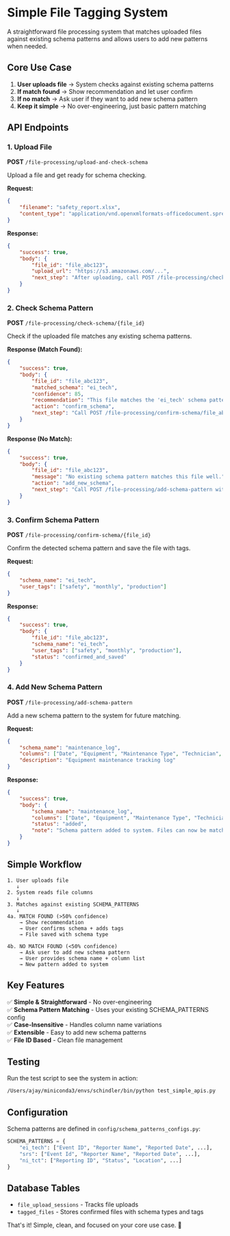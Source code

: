 # Simple File Tagging System

A straightforward file processing system that matches uploaded files against existing schema patterns and allows users to add new patterns when needed.

## Core Use Case

1. **User uploads file** → System checks against existing schema patterns
2. **If match found** → Show recommendation and let user confirm
3. **If no match** → Ask user if they want to add new schema pattern
4. **Keep it simple** → No over-engineering, just basic pattern matching

## API Endpoints

### 1. Upload File
**POST** `/file-processing/upload-and-check-schema`

Upload a file and get ready for schema checking.

**Request:**
```json
{
    "filename": "safety_report.xlsx",
    "content_type": "application/vnd.openxmlformats-officedocument.spreadsheetml.sheet"
}
```

**Response:**
```json
{
    "success": true,
    "body": {
        "file_id": "file_abc123",
        "upload_url": "https://s3.amazonaws.com/...",
        "next_step": "After uploading, call POST /file-processing/check-schema/file_abc123"
    }
}
```

### 2. Check Schema Pattern
**POST** `/file-processing/check-schema/{file_id}`

Check if the uploaded file matches any existing schema patterns.

**Response (Match Found):**
```json
{
    "success": true,
    "body": {
        "file_id": "file_abc123",
        "matched_schema": "ei_tech",
        "confidence": 85,
        "recommendation": "This file matches the 'ei_tech' schema pattern with 85% confidence.",
        "action": "confirm_schema",
        "next_step": "Call POST /file-processing/confirm-schema/file_abc123"
    }
}
```

**Response (No Match):**
```json
{
    "success": true,
    "body": {
        "file_id": "file_abc123",
        "message": "No existing schema pattern matches this file well.",
        "action": "add_new_schema",
        "next_step": "Call POST /file-processing/add-schema-pattern with new schema details"
    }
}
```

### 3. Confirm Schema Pattern
**POST** `/file-processing/confirm-schema/{file_id}`

Confirm the detected schema pattern and save the file with tags.

**Request:**
```json
{
    "schema_name": "ei_tech",
    "user_tags": ["safety", "monthly", "production"]
}
```

**Response:**
```json
{
    "success": true,
    "body": {
        "file_id": "file_abc123",
        "schema_name": "ei_tech",
        "user_tags": ["safety", "monthly", "production"],
        "status": "confirmed_and_saved"
    }
}
```

### 4. Add New Schema Pattern
**POST** `/file-processing/add-schema-pattern`

Add a new schema pattern to the system for future matching.

**Request:**
```json
{
    "schema_name": "maintenance_log",
    "columns": ["Date", "Equipment", "Maintenance Type", "Technician", "Status"],
    "description": "Equipment maintenance tracking log"
}
```

**Response:**
```json
{
    "success": true,
    "body": {
        "schema_name": "maintenance_log",
        "columns": ["Date", "Equipment", "Maintenance Type", "Technician", "Status"],
        "status": "added",
        "note": "Schema pattern added to system. Files can now be matched against this pattern."
    }
}
```

## Simple Workflow

```
1. User uploads file
   ↓
2. System reads file columns
   ↓
3. Matches against existing SCHEMA_PATTERNS
   ↓
4a. MATCH FOUND (>50% confidence)
    → Show recommendation
    → User confirms schema + adds tags
    → File saved with schema type
   
4b. NO MATCH FOUND (<50% confidence)
    → Ask user to add new schema pattern
    → User provides schema name + column list
    → New pattern added to system
```

## Key Features

✅ **Simple & Straightforward** - No over-engineering  
✅ **Schema Pattern Matching** - Uses your existing SCHEMA_PATTERNS config  
✅ **Case-Insensitive** - Handles column name variations  
✅ **Extensible** - Easy to add new schema patterns  
✅ **File ID Based** - Clean file management  

## Testing

Run the test script to see the system in action:

```bash
/Users/ajay/miniconda3/envs/schindler/bin/python test_simple_apis.py
```

## Configuration

Schema patterns are defined in `config/schema_patterns_configs.py`:

```python
SCHEMA_PATTERNS = {
    "ei_tech": ["Event ID", "Reporter Name", "Reported Date", ...],
    "srs": ["Event Id", "Reporter Name", "Reported Date", ...],
    "ni_tct": ["Reporting ID", "Status", "Location", ...]
}
```

## Database Tables

- `file_upload_sessions` - Tracks file uploads
- `tagged_files` - Stores confirmed files with schema types and tags

That's it! Simple, clean, and focused on your core use case. 🎯
